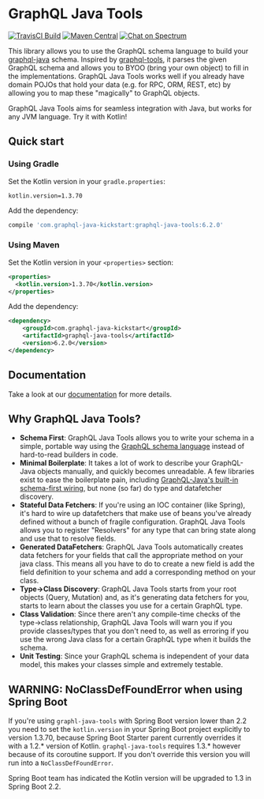 # GraphQL Java Tools

[![TravisCI Build](https://travis-ci.org/graphql-java-kickstart/graphql-java-tools.svg?branch=master)](https://travis-ci.org/graphql-java-kickstart/graphql-java-tools)
[![Maven Central](https://maven-badges.herokuapp.com/maven-central/com.graphql-java-kickstart/graphql-java-tools/badge.svg)](https://maven-badges.herokuapp.com/maven-central/com.graphql-java-kickstart/graphql-java-tools)
[![Chat on Spectrum](https://img.shields.io/badge/spectrum-join%20the%20community-%23800080)](https://spectrum.chat/graphql-java-kick/tools)

This library allows you to use the GraphQL schema language to build your [graphql-java](https://github.com/graphql-java/graphql-java) schema.
Inspired by [graphql-tools](https://github.com/apollographql/graphql-tools), it parses the given GraphQL schema and allows you to BYOO (bring your own object) to fill in the implementations.
GraphQL Java Tools works well if you already have domain POJOs that hold your data (e.g. for RPC, ORM, REST, etc) by allowing you to map these "magically" to GraphQL objects.

GraphQL Java Tools aims for seamless integration with Java, but works for any JVM language.  Try it with Kotlin!


## Quick start

### Using Gradle
Set the Kotlin version in your `gradle.properties`:
```
kotlin.version=1.3.70
```

Add the dependency:
```groovy
compile 'com.graphql-java-kickstart:graphql-java-tools:6.2.0'
```

### Using Maven
Set the Kotlin version in your `<properties>` section:
```xml
<properties>
  <kotlin.version>1.3.70</kotlin.version>
</properties>
```

Add the dependency:
```xml
<dependency>
    <groupId>com.graphql-java-kickstart</groupId>
    <artifactId>graphql-java-tools</artifactId>
    <version>6.2.0</version>
</dependency>
```

## Documentation

Take a look at our [documentation](https://www.graphql-java-kickstart.com/tools/) for more details.

## Why GraphQL Java Tools?

* **Schema First**:  GraphQL Java Tools allows you to write your schema in a simple, portable way using the [GraphQL schema language](http://graphql.org/learn/schema/) instead of hard-to-read builders in code.
* **Minimal Boilerplate**:  It takes a lot of work to describe your GraphQL-Java objects manually, and quickly becomes unreadable.
A few libraries exist to ease the boilerplate pain, including [GraphQL-Java's built-in schema-first wiring](https://www.graphql-java.com/documentation/master/schema/), but none (so far) do type and datafetcher discovery.
* **Stateful Data Fetchers**:  If you're using an IOC container (like Spring), it's hard to wire up datafetchers that make use of beans you've already defined without a bunch of fragile configuration.  GraphQL Java Tools allows you to register "Resolvers" for any type that can bring state along and use that to resolve fields.
* **Generated DataFetchers**:  GraphQL Java Tools automatically creates data fetchers for your fields that call the appropriate method on your java class.  This means all you have to do to create a new field is add the field definition to your schema and add a corresponding method on your class.
* **Type->Class Discovery**:  GraphQL Java Tools starts from your root objects (Query, Mutation) and, as it's generating data fetchers for you, starts to learn about the classes you use for a certain GraphQL type.
* **Class Validation**:  Since there aren't any compile-time checks of the type->class relationship, GraphQL Java Tools will warn you if you provide classes/types that you don't need to, as well as erroring if you use the wrong Java class for a certain GraphQL type when it builds the schema.
* **Unit Testing**:  Since your GraphQL schema is independent of your data model, this makes your classes simple and extremely testable.

## WARNING: NoClassDefFoundError when using Spring Boot

If you're using `graphl-java-tools` with Spring Boot version lower than 2.2 you need to set the `kotlin.version` in 
your Spring Boot project explicitly to version 1.3.70, because Spring Boot Starter parent currently overrides it with 
a 1.2.* version of Kotlin. 
`graphql-java-tools` requires 1.3.* however because of its coroutine support. If you don't override this version
you will run into a `NoClassDefFoundError`.

Spring Boot team has indicated the Kotlin version will be upgraded to 1.3 in Spring Boot 2.2.
